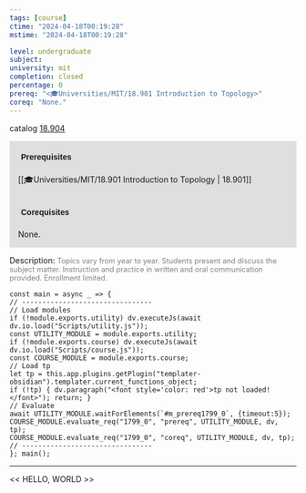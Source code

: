 ```yaml
---
tags: [course]
ctime: "2024-04-18T00:19:28"
mstime: "2024-04-18T00:19:28"

level: undergraduate
subject: 
university: mit
completion: closed
percentage: 0
prereq: "<🎓Universities/MIT/18.901 Introduction to Topology>"
coreq: "None."
---
```


catalog [18.904](http://student.mit.edu/catalog/m18b.html#18.904)

<span style="display: block; padding: 15px; background-color: rgb(100, 100, 100, 0.2);"><font id="m_prereq1799_0" style="display: block; font-family: Arial, sans-serif; font-weight: bold; padding: 5px">Prerequisites</font><br><span id="prereq1799_0">[[🎓Universities/MIT/18.901 Introduction to Topology | 18.901]]</span></span>
<span style="display: block; padding: 15px; background-color: rgb(100, 100, 100, 0.2);"><font id="m_coreq1799_0" style="display: block; font-family: Arial, sans-serif; font-weight: bold; padding: 5px">Corequisites</font><br><span id="coreq1799_0">None.</span></span>

<font style="">Description:</font>
<font style="color: grey; font-size: 0.8rem;">Topics vary from year to year. Students present and discuss the subject matter. Instruction and practice in written and oral communication provided. Enrollment limited.</font>

```dataviewjs
const main = async _ => {
// --------------------------------
// Load modules
if (!module.exports.utility) dv.executeJs(await dv.io.load("Scripts/utility.js"));
const UTILITY_MODULE = module.exports.utility;
if (!module.exports.course) dv.executeJs(await dv.io.load("Scripts/course.js"));
const COURSE_MODULE = module.exports.course;
// Load tp
let tp = this.app.plugins.getPlugin("templater-obsidian").templater.current_functions_object;
if (!tp) { dv.paragraph("<font style='color: red'>tp not loaded!</font>"); return; }
// Evaluate
await UTILITY_MODULE.waitForElements(`#m_prereq1799_0`, {timeout:5});
COURSE_MODULE.evaluate_req("1799_0", "prereq", UTILITY_MODULE, dv, tp);
COURSE_MODULE.evaluate_req("1799_0", "coreq", UTILITY_MODULE, dv, tp);
// --------------------------------
}; main();
```

---

<< HELLO, WORLD >>
